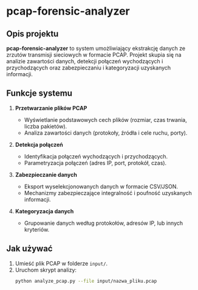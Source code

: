 # pcap-forensic-analyzer

## Opis projektu

**pcap-forensic-analyzer** to system umożliwiający ekstrakcję danych ze zrzutów transmisji sieciowych w formacie PCAP. Projekt skupia się na analizie zawartości danych, detekcji połączeń wychodzących i przychodzących oraz zabezpieczaniu i kategoryzacji uzyskanych informacji.

## Funkcje systemu

1. **Przetwarzanie plików PCAP**  
   - Wyświetlanie podstawowych cech plików (rozmiar, czas trwania, liczba pakietów).
   - Analiza zawartości danych (protokoły, źródła i cele ruchu, porty).

2. **Detekcja połączeń**  
   - Identyfikacja połączeń wychodzących i przychodzących.
   - Parametryzacja połączeń (adres IP, port, protokół, czas).

3. **Zabezpieczanie danych**  
   - Eksport wyselekcjonowanych danych w formacie CSV/JSON.
   - Mechanizmy zabezpieczające integralność i poufność uzyskanych informacji.

4. **Kategoryzacja danych**  
   - Grupowanie danych według protokołów, adresów IP, lub innych kryteriów.


## Jak używać

1. Umieść plik PCAP w folderze `input/`.
2. Uruchom skrypt analizy:  
   ```bash
   python analyze_pcap.py --file input/nazwa_pliku.pcap
